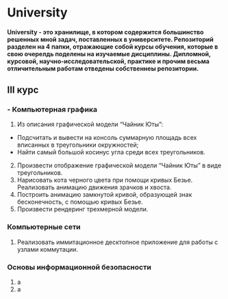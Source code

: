 # University

#### University - это хранилище, в котором содержится большинство решенных мной задач, поставленных в университете. Репозиторий разделен на 4 папки, отражающие собой курсы обучения, которые в свою очерелдь поделены на изучаемые дисциплины. Дипломной, курсовой, научно-исследовательской, практике и прочим весьма отличительным работам отведены собственнеы репозитории.  

## III курс
### - Компьютерная графика 
1) Из описания графической модели “Чайник Юты”:
  -  Подсчитать и вывести на консоль суммарную площадь всех вписанных в треугольники окружностей;
  -  Найти самый большой косинус угла среди всех треугольников.
2) Произвести отображение графической модели “Чайник Юты” в виде треугольников.
3) Нарисовать кота черного цвета при помощи кривых Безье. Реализовать анимацию движения зрачков и хвоста.
4) Построить анимацию замкнутой кривой, образующей знак бесконечность, с помощью кривых Безье.
5) Произвести рендеринг трехмерной модели.
### Компьютерные сети
1) Реализовать иммитационное десктопное приложение для работы с узлами коммутации.
### Основы информационной безопасности
1) а
2) а
